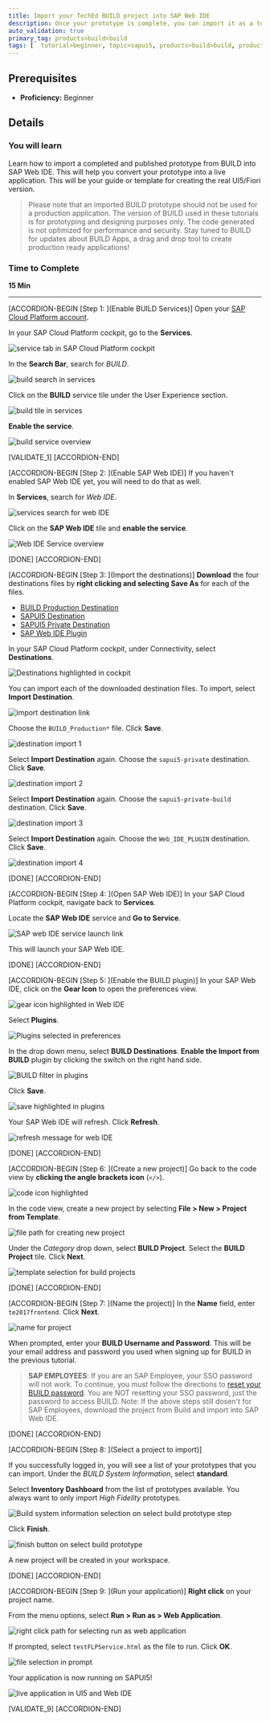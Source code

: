```yaml
---
title: Import your TechEd BUILD project into SAP Web IDE
description: Once your prototype is complete, you can import it as a template into SAP Web IDE to convert it to UI5 code
auto_validation: true
primary_tag: products>build>build
tags: [  tutorial>beginner, topic>sapui5, products>build>build, products>sap-web-ide, products>sap-web-ide-plug-ins ]
---
```


## Prerequisites  
 - **Proficiency:** Beginner


## Details
### You will learn  
Learn how to import a completed and published prototype from BUILD into SAP Web IDE. This will help you convert your prototype into a live application. This will be your guide or template for creating the real UI5/Fiori version.

> Please note that an imported BUILD prototype should not be used for a production application. The version of BUILD used in these tutorials is for prototyping and designing purposes only. The code generated is not optimized for performance and security. Stay tuned to BUILD for updates about BUILD Apps, a drag and drop tool to create production ready applications!   

### Time to Complete
**15 Min**

---

[ACCORDION-BEGIN [Step 1: ](Enable BUILD Services)]
Open your [SAP Cloud Platform account](https://account.hanatrial.ondemand.com/cockpit).

In your SAP Cloud Platform cockpit, go to the **Services**.

![service tab in SAP Cloud Platform cockpit](1.png)

In the **Search Bar**, search for _BUILD_.

![build search in services](2.png)

Click on the **BUILD** service tile under the User Experience section.

![build tile in services](3.png)

**Enable the service**.

![build service overview](4.png)

[VALIDATE_1]
[ACCORDION-END]

[ACCORDION-BEGIN [Step 2: ](Enable SAP Web IDE)]
If you haven't enabled SAP Web IDE yet, you will need to do that as well.

In **Services**, search for _Web IDE_.

![services search for web IDE](5.png)

Click on the **SAP Web IDE** tile and **enable the service**.

![Web IDE Service overview](6.png)

[DONE]
[ACCORDION-END]


[ACCORDION-BEGIN [Step 3: ](Import the destinations)]
**Download** the four destinations files by **right clicking and selecting Save As** for each of the files.

- [BUILD Production Destination](https://raw.githubusercontent.com/SAPDocuments/Tutorials/master/tutorials/build-import-webide/BUILD_Production)
- [SAPUI5 Destination](https://raw.githubusercontent.com/SAPDocuments/Tutorials/master/tutorials/build-import-webide/sapui5-private)
- [SAPUI5 Private Destination](https://raw.githubusercontent.com/SAPDocuments/Tutorials/master/tutorials/build-import-webide/sapui5-private-build)
- [SAP Web IDE Plugin](https://raw.githubusercontent.com/SAPDocuments/Tutorials/master/tutorials/build-import-webide/Web_IDE_PLUGIN)

In your SAP Cloud Platform cockpit, under Connectivity, select **Destinations**.

![Destinations highlighted in cockpit](7.png)

You can import each of the downloaded destination files. To import, select **Import Destination**.

![import destination link](8.png)

Choose the `BUILD_Production*` file. Click **Save**.

![destination import 1](9a.png)

Select **Import Destination** again. Choose the `sapui5-private` destination. Click **Save**.

![destination import 2](9b.png)

Select **Import Destination** again. Choose the `sapui5-private-build` destination. Click **Save**.

![destination import 3](9c.png)

Select **Import Destination** again. Choose the `Web_IDE_PLUGIN` destination. Click **Save**.

![destination import 4](9d.png)

[DONE]
[ACCORDION-END]

[ACCORDION-BEGIN [Step 4: ](Open SAP Web IDE)]
In your SAP Cloud Platform cockpit, navigate back to **Services**.

Locate the **SAP Web IDE** service and **Go to Service**.

![SAP web IDE service launch link](10.png)

This will launch your SAP Web IDE.

[DONE]
[ACCORDION-END]

[ACCORDION-BEGIN [Step 5: ](Enable the BUILD plugin)]
In your SAP Web IDE, click on the **Gear Icon** to open the preferences view.

![gear icon highlighted in Web IDE](11.png)

Select **Plugins**.

![Plugins selected in preferences](12.png)

In the drop down menu, select **BUILD Destinations**. **Enable the Import from BUILD** plugin by clicking the switch on the right hand side.

![BUILD filter in plugins](13.png)

Click **Save**.

![save highlighted in plugins](14.png)

Your SAP Web IDE will refresh. Click **Refresh**.

![refresh message for web IDE](15.png)

[DONE]
[ACCORDION-END]

[ACCORDION-BEGIN [Step 6: ](Create a new project)]
Go back to the code view by **clicking the angle brackets icon** (`</>`).

![code icon highlighted](16.png)

In the code view, create a new project by selecting **File > New > Project from Template**.

![file path for creating new project](17.png)

Under the _Category_ drop down, select **BUILD Project**. Select the **BUILD Project** tile. Click **Next**.

![template selection for build projects](18.png)


[DONE]
[ACCORDION-END]

[ACCORDION-BEGIN [Step 7: ](Name the project)]
In the **Name** field, enter `te2017frontend`. Click **Next**.

![name for project](19.png)

When prompted, enter your **BUILD Username and Password**. This will be your email address and password you used when signing up for BUILD in the previous tutorial.

> **SAP EMPLOYEES**: If you are an SAP Employee, your SSO password will not work. To continue, you must follow the directions to [reset your BUILD password](https://jam4.sapjam.com/groups/EwzMfO4LtSxrAjXwDipkgC/documents/ru6GmtH0bYRGEKqctpp8ye/slide_viewer). You are NOT resetting your SSO password, just the password to access BUILD.
Note: If the above steps still dosen't for SAP Employees, download the project from Build and import into SAP Web IDE.

[DONE]
[ACCORDION-END]

[ACCORDION-BEGIN [Step 8: ](Select a project to import)]


If you successfully logged in, you will see a list of your prototypes that you can import. Under the _BUILD System Information_, select **standard**.

Select **Inventory Dashboard** from the list of prototypes available. You always want to only import _High Fidelity_ prototypes.

![Build system information selection on select build prototype step](20.png)

Click **Finish**.

![finish button on select build prototype](21.png)

A new project will be created in your workspace.

[DONE]
[ACCORDION-END]

[ACCORDION-BEGIN [Step 9: ](Run your application)]
**Right click** on your project name.

From the menu options, select **Run > Run as > Web Application**.

![right click path for selecting run as web application](22.png)

If prompted, select `testFLPService.html` as the file to run. Click **OK**.

![file selection in prompt](23.png)

Your application is now running on SAPUI5!

![live application in UI5 and Web IDE](24.png)

[VALIDATE_9]
[ACCORDION-END]
